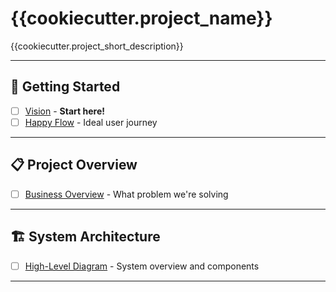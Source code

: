 # {{cookiecutter.project_name}}

{{cookiecutter.project_short_description}}

---

## 🚀 Getting Started

- [ ] [Vision](vision.md) - **Start here!**
- [ ] [Happy Flow](happy-flow.md) - Ideal user journey

---

## 📋 Project Overview

- [ ] [Business Overview](business-requirements.md) - What problem we're solving

---

## 🏗️ System Architecture

- [ ] [High-Level Diagram](technical-architecture-overview.md) - System overview and components

---

<!-- > ✅ Tip: Use `[]` to mark done in rendered Markdown. -->